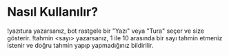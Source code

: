 # Nasıl Kullanılır?

!yazıtura yazarsanız, bot rastgele bir "Yazı" veya "Tura" seçer ve size gösterir.
!tahmin <sayı> yazarsanız, 1 ile 10 arasında bir sayı tahmin etmeniz istenir ve doğru tahmin yapıp yapmadığınız bildirilir.
